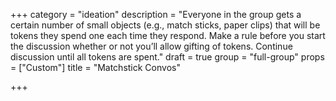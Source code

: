 +++
category = "ideation"
description = "Everyone in the group gets a certain number of small objects (e.g., match sticks, paper clips) that will be tokens they spend one each time they respond. Make a rule before you start the discussion whether or not you’ll allow gifting of tokens. Continue discussion until all tokens are spent."
draft = true
group = "full-group"
props = ["Custom"]
title = "Matchstick Convos"

+++
